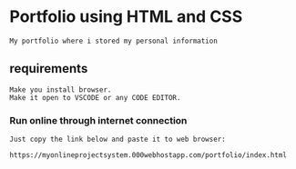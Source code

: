 # Portfolio using HTML and CSS

    My portfolio where i stored my personal information


## requirements

    Make you install browser.
    Make it open to VSCODE or any CODE EDITOR.

### Run online through internet connection

    Just copy the link below and paste it to web browser:

    https://myonlineprojectsystem.000webhostapp.com/portfolio/index.html

